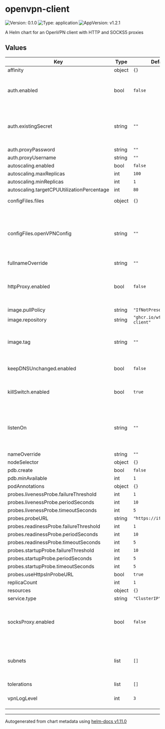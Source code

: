 # openvpn-client

![Version: 0.1.0](https://img.shields.io/badge/Version-0.1.0-informational?style=flat-square) ![Type: application](https://img.shields.io/badge/Type-application-informational?style=flat-square) ![AppVersion: v1.2.1](https://img.shields.io/badge/AppVersion-v1.2.1-informational?style=flat-square)

A Helm chart for an OpenVPN client with HTTP and SOCKS5 proxies

## Values

| Key | Type | Default | Description |
|-----|------|---------|-------------|
| affinity | object | `{}` |  |
| auth.enabled | bool | `false` | Whether to turn on authentication for the proxies |
| auth.existingSecret | string | `""` | Existing secret containing the credentials for accessing the proxies. |
| auth.proxyPassword | string | `""` |  |
| auth.proxyUsername | string | `""` |  |
| autoscaling.enabled | bool | `false` |  |
| autoscaling.maxReplicas | int | `100` |  |
| autoscaling.minReplicas | int | `1` |  |
| autoscaling.targetCPUUtilizationPercentage | int | `80` |  |
| configFiles.files | object | `{}` | OpenVPN config files |
| configFiles.openVPNConfig | string | `""` | The OpenVPN config file to use. If this is unset, the first file with the extension `.conf` will be used. |
| fullnameOverride | string | `""` |  |
| httpProxy.enabled | bool | `false` | The on/off status of Tinyproxy, the built-in HTTP proxy server. |
| image.pullPolicy | string | `"IfNotPresent"` |  |
| image.repository | string | `"ghcr.io/wfg/openvpn-client"` |  |
| image.tag | string | `""` | Overrides the image tag whose default is the chart appVersion. |
| keepDNSUnchanged.enabled | bool | `false` | Keep existing DNS configuration |
| killSwitch.enabled | bool | `true` | The on/off status of the network kill switch. |
| listenOn | string | `""` | Address the proxies will be listening on. Set to `0.0.0.0` to allow all IP addresses. |
| nameOverride | string | `""` |  |
| nodeSelector | object | `{}` |  |
| pdb.create | bool | `false` |  |
| pdb.minAvailable | int | `1` |  |
| podAnnotations | object | `{}` |  |
| probes.livenessProbe.failureThreshold | int | `1` |  |
| probes.livenessProbe.periodSeconds | int | `10` |  |
| probes.livenessProbe.timeoutSeconds | int | `5` |  |
| probes.probeURL | string | `"https://ifconfig.me"` |  |
| probes.readinessProbe.failureThreshold | int | `1` |  |
| probes.readinessProbe.periodSeconds | int | `10` |  |
| probes.readinessProbe.timeoutSeconds | int | `5` |  |
| probes.startupProbe.failureThreshold | int | `10` |  |
| probes.startupProbe.periodSeconds | int | `5` |  |
| probes.startupProbe.timeoutSeconds | int | `5` |  |
| probes.useHttpsInProbeURL | bool | `true` |  |
| replicaCount | int | `1` |  |
| resources | object | `{}` |  |
| service.type | string | `"ClusterIP"` |  |
| socksProxy.enabled | bool | `false` | The on/off status of Dante, the built-in SOCKS proxy server. |
| subnets | list | `[]` | A list of one or more subnets to allow outside of the VPN tunnel. |
| tolerations | list | `[]` |  |
| vpnLogLevel | int | `3` | OpenVPN verbosity (`1`-`11`) |

----------------------------------------------
Autogenerated from chart metadata using [helm-docs v1.11.0](https://github.com/norwoodj/helm-docs/releases/v1.11.0)
